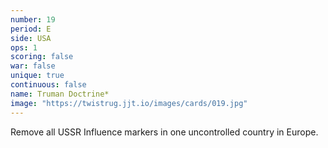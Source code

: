 ```yaml
---
number: 19
period: E
side: USA
ops: 1
scoring: false
war: false
unique: true
continuous: false
name: Truman Doctrine*
image: "https://twistrug.jjt.io/images/cards/019.jpg"
---
```

Remove all USSR Influence markers in one uncontrolled country in Europe.
